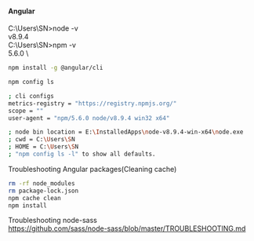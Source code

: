 
#### Angular

C:\Users\SN>node -v \
v8.9.4
\
C:\Users\SN>npm -v \
5.6.0 
\

```sh
npm install -g @angular/cli
```

```sh
npm config ls

; cli configs
metrics-registry = "https://registry.npmjs.org/"
scope = ""
user-agent = "npm/5.6.0 node/v8.9.4 win32 x64"

; node bin location = E:\InstalledApps\node-v8.9.4-win-x64\node.exe
; cwd = C:\Users\SN
; HOME = C:\Users\SN
; "npm config ls -l" to show all defaults.

```

Troubleshooting Angular packages(Cleaning cache)
```sh
rm -rf node_modules
rm package-lock.json
npm cache clean
npm install
```

Troubleshooting node-sass \
https://github.com/sass/node-sass/blob/master/TROUBLESHOOTING.md



